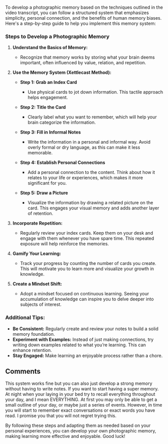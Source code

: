 To develop a photographic memory based on the techniques outlined in the video transcript, you can follow a structured system that emphasizes simplicity, personal connection, and the benefits of human memory biases. Here's a step-by-step guide to help you implement this memory system:

### Steps to Develop a Photographic Memory

1. **Understand the Basics of Memory:**

   - Recognize that memory works by storing what your brain deems important, often influenced by value, relation, and repetition.
2. **Use the Memory System (Xettlecast Method):**

   - **Step 1:** **Grab an Index Card**

     - Use physical cards to jot down information. This tactile approach helps engagement.
   - **Step 2:** **Title the Card**

     - Clearly label what you want to remember, which will help your brain categorize the information.
   - **Step 3:** **Fill in Informal Notes**

     - Write the information in a personal and informal way. Avoid overly formal or dry language, as this can make it less memorable.
   - **Step 4:** **Establish Personal Connections**

     - Add a personal connection to the content. Think about how it relates to your life or experiences, which makes it more significant for you.
   - **Step 5:** **Draw a Picture**

     - Visualize the information by drawing a related picture on the card. This engages your visual memory and adds another layer of retention.
3. **Incorporate Repetition:**

   - Regularly review your index cards. Keep them on your desk and engage with them whenever you have spare time. This repeated exposure will help reinforce the memories.
4. **Gamify Your Learning:**

   - Track your progress by counting the number of cards you create. This will motivate you to learn more and visualize your growth in knowledge.
5. **Create a Mindset Shift:**

   - Adopt a mindset focused on continuous learning. Seeing your accumulation of knowledge can inspire you to delve deeper into subjects of interest.

### Additional Tips:

- **Be Consistent:** Regularly create and review your notes to build a solid memory foundation.
- **Experiment with Examples:** Instead of just making connections, try writing down examples related to what you’re learning. This can enhance retention.
- **Stay Engaged:** Make learning an enjoyable process rather than a chore.

## Comments

This system works fine but you can also just develop a strong memory without having to write notes. If you want to start having a super memory. At night when your laying in your bed try to recall everything throughout your day, and I mean EVERYTHING. At first you may only be able to get a small outline of your day, or maybe just a series of events. However, in time you will start to remember exact conversations or exact words you have read. I promise you that you will not regret trying this.

By following these steps and adapting them as needed based on your personal experiences, you can develop your own photographic memory, making learning more effective and enjoyable. Good luck!
